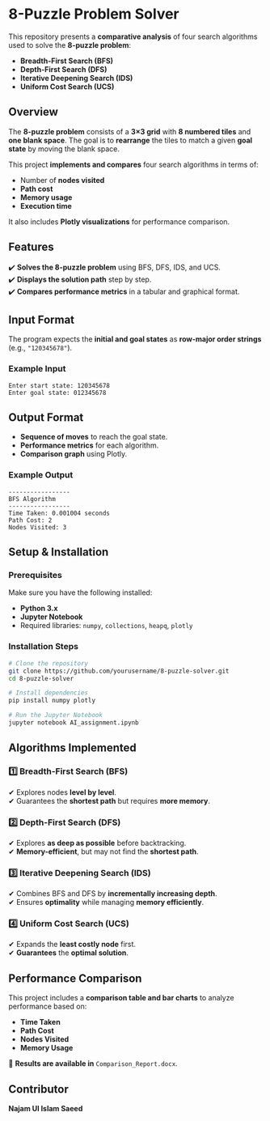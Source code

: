 # 8-Puzzle Problem Solver

This repository presents a **comparative analysis** of four search algorithms used to solve the **8-puzzle problem**:  
- **Breadth-First Search (BFS)**  
- **Depth-First Search (DFS)**  
- **Iterative Deepening Search (IDS)**  
- **Uniform Cost Search (UCS)**  

## Overview  

The **8-puzzle problem** consists of a **3×3 grid** with **8 numbered tiles** and **one blank space**. The goal is to **rearrange** the tiles to match a given **goal state** by moving the blank space.  

This project **implements and compares** four search algorithms in terms of:  
- Number of **nodes visited**  
- **Path cost**  
- **Memory usage**  
- **Execution time**  

It also includes **Plotly visualizations** for performance comparison.  

## Features  

✔️ **Solves the 8-puzzle problem** using BFS, DFS, IDS, and UCS.  
✔️ **Displays the solution path** step by step.  
✔️ **Compares performance metrics** in a tabular and graphical format.  

## Input Format  

The program expects the **initial and goal states** as **row-major order strings** (e.g., `"120345678"`).  

### Example Input  
```
Enter start state: 120345678  
Enter goal state: 012345678  
```

## Output Format  

- **Sequence of moves** to reach the goal state.  
- **Performance metrics** for each algorithm.  
- **Comparison graph** using Plotly.  

### Example Output  
```
-----------------
BFS Algorithm
-----------------
Time Taken: 0.001004 seconds
Path Cost: 2
Nodes Visited: 3
```

## Setup & Installation  

### Prerequisites  
Make sure you have the following installed:  
- **Python 3.x**  
- **Jupyter Notebook**  
- Required libraries: `numpy`, `collections`, `heapq`, `plotly`  

### Installation Steps  

```bash
# Clone the repository
git clone https://github.com/yourusername/8-puzzle-solver.git
cd 8-puzzle-solver

# Install dependencies
pip install numpy plotly

# Run the Jupyter Notebook
jupyter notebook AI_assignment.ipynb
```

## Algorithms Implemented  

### 1️⃣ Breadth-First Search (BFS)  
✔ Explores nodes **level by level**.  
✔ Guarantees the **shortest path** but requires **more memory**.  

### 2️⃣ Depth-First Search (DFS)  
✔ Explores **as deep as possible** before backtracking.  
✔ **Memory-efficient**, but may not find the **shortest path**.  

### 3️⃣ Iterative Deepening Search (IDS)  
✔ Combines BFS and DFS by **incrementally increasing depth**.  
✔ Ensures **optimality** while managing **memory efficiently**.  

### 4️⃣ Uniform Cost Search (UCS)  
✔ Expands the **least costly node** first.  
✔ **Guarantees** the **optimal solution**.  

## Performance Comparison  

This project includes a **comparison table and bar charts** to analyze performance based on:  
- **Time Taken**  
- **Path Cost**  
- **Nodes Visited**  
- **Memory Usage**  

📌 **Results are available in** `Comparison_Report.docx`.  

## Contributor  

**Najam Ul Islam Saeed**  


